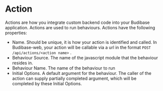 # Action

Actions are how you integrate custom backend code into your Budibase application. Actions are used to run behaviours. Actions have the following properties:

- Name. Should be unique, it is how your action is identified and called. In Budibase-web, your action will be callable via a url in the format `POST /api/actions/<action name>` . 
- Behaviour Source. The name of the javascript module that the behaviour resides in.
- Behaviour Name. The name of the behaviour to run
- Initial Options. A default argument for the behaviour. The caller of the action can supply partially completed argument, which will be completed by these Initial Options.